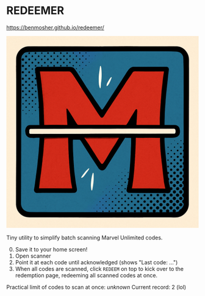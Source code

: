 # REDEEMER

https://benmosher.github.io/redeemer/

![icon image](public/icon.png)

Tiny utility to simplify batch scanning Marvel Unlimited codes. 


0. Save it to your home screen!
1. Open scanner
2. Point it at each code until acknowledged (shows "Last code: ...")
3. When all codes are scanned, click `REDEEM` on top to kick over to the redemption page, redeeming all scanned codes at once.

Practical limit of codes to scan at once: _unknown_
Current record: 2 (lol)